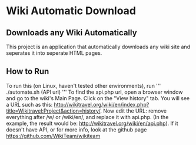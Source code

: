 # Wiki Automatic Download
## Downloads any Wiki Automatically

This project is an application that automatically downloads any wiki site and seperates it into seperate HTML pages.

## How to Run

To run this (on Linux, haven't tested other environments), run
'''
./automate.sh (API url)
'''
To find the api.php url, open a browser window and go to the wiki's Main Page. Click on the "View history" tab. You will see a URL such as this: http://wikitravel.org/wiki/en/index.php?title=Wikitravel:Project&action=history/. Now edit the URL: remove everything after /w/ or /wiki/en/, and replace it with api.php. (In the example, the result would be: http://wikitravel.org/wiki/en/api.php). If it doesn't have API, or for more info, look at the github page https://github.com/WikiTeam/wikiteam